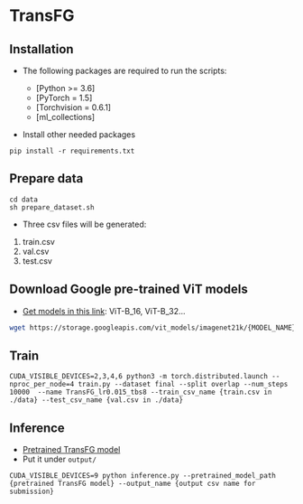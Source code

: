 # TransFG

## Installation

* The following packages are required to run the scripts:
  - [Python >= 3.6]
  - [PyTorch = 1.5]
  - [Torchvision = 0.6.1]
  - [ml_collections]

* Install other needed packages
```
pip install -r requirements.txt
```

## Prepare data
```
cd data
sh prepare_dataset.sh
```
* Three csv files will be generated:
1. train.csv
2. val.csv
3. test.csv

## Download Google pre-trained ViT models

* [Get models in this link](https://console.cloud.google.com/storage/vit_models/): ViT-B_16, ViT-B_32...
```bash
wget https://storage.googleapis.com/vit_models/imagenet21k/{MODEL_NAME}.npz
```

## Train
```
CUDA_VISIBLE_DEVICES=2,3,4,6 python3 -m torch.distributed.launch --nproc_per_node=4 train.py --dataset final --split overlap --num_steps 10000  --name TransFG_lr0.015_tbs8 --train_csv_name {train.csv in ./data} --test_csv_name {val.csv in ./data} 
```


## Inference
* [Pretrained TransFG model](https://drive.google.com/file/d/1B03DSv1eGXNyAySEdcqcpoboakF-V7y9/view?usp=sharing)
* Put it under `output/`

```
CUDA_VISIBLE_DEVICES=9 python inference.py --pretrained_model_path {pretrained TransFG model} --output_name {output csv name for submission}
```


